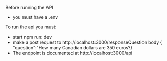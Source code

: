 Before running the API
- you must have a .env

To run the api you must:

- start npm run: dev
- make a post request to http://localhost:3000/responseQuestion body { "question":"How many Canadian dollars are 350 euros?}
- The endpoint is documented at http://localhost:3000/api